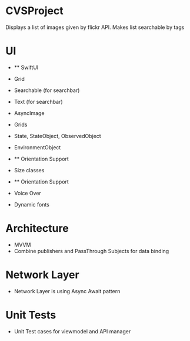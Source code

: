 # CVSProject

Displays a list of images given by flickr API. Makes list searchable by tags

# UI
- ** SwiftUI 
- Grid
- Searchable (for searchbar)
- Text (for searchbar)
- AsyncImage
- Grids
- State, StateObject, ObservedObject
- EnvironmentObject

- ** Orientation Support 
- Size classes

- ** Orientation Support 
-  Voice Over
-  Dynamic fonts

# Architecture 
- MVVM 
- Combine publishers and PassThrough Subjects for data binding

# Network Layer
- Network Layer is using Async Await pattern

# Unit Tests
- Unit Test cases for viewmodel and API manager
